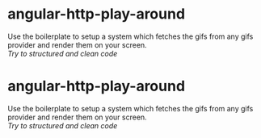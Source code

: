 # angular-http-play-around

Use the boilerplate to setup a system which fetches the gifs from any gifs provider and render them on your screen.<br>
<em>Try to structured and clean code</em> 
# angular-http-play-around

Use the boilerplate to setup a system which fetches the gifs from any gifs provider and render them on your screen.<br>
<em>Try to structured and clean code</em> 
